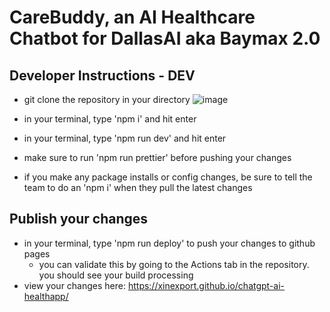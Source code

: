 # CareBuddy, an AI Healthcare Chatbot for DallasAI aka Baymax 2.0

## Developer Instructions - DEV

- git clone the repository in your directory
  ![image](https://github.com/user-attachments/assets/4d805a50-a9f6-449b-be61-77ed2b5179ce)

- in your terminal, type 'npm i' and hit enter

- in your terminal, type 'npm run dev' and hit enter

- make sure to run 'npm run prettier' before pushing your changes

- if you make any package installs or config changes, be sure to tell the team to do an 'npm i' when they pull the latest changes


## Publish your changes

- in your terminal, type 'npm run deploy' to push your changes to github pages
  - you can validate this by going to the Actions tab in the repository. you should see your build processing
- view your changes here: https://xinexport.github.io/chatgpt-ai-healthapp/
